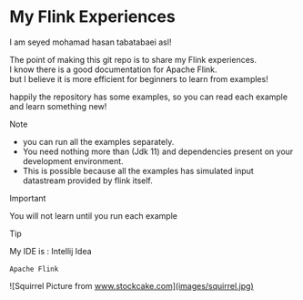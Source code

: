 # My Flink Experiences

I am seyed mohamad hasan tabatabaei asl!

The point of making this git repo is to share my Flink experiences.\
I know there is a good documentation for Apache Flink.\
but I believe it is more efficient for beginners to learn from examples!

happily the repository has some examples, so you can read each example and learn something new!

>[!NOTE]
> - you can run all the examples separately.
> - You need nothing more than (Jdk 11) and dependencies present on your development environment.
> - This is possible because all the examples has simulated input datastream provided by flink itself.

>[!IMPORTANT]
> You will not learn until you run each example

>[!TIP]
> My IDE is : Intellij Idea

    Apache Flink
![Squirrel Picture from www.stockcake.com](images/squirrel.jpg)
